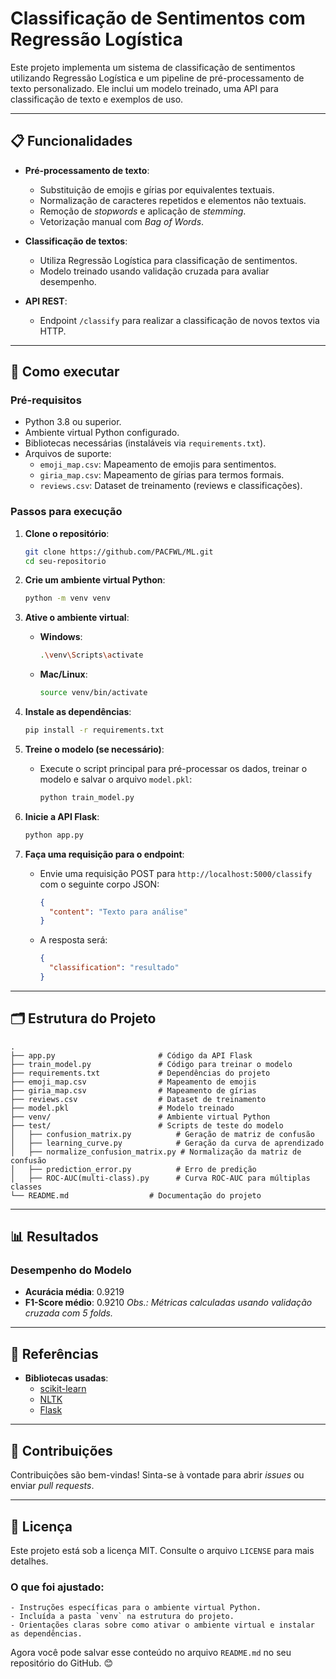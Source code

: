 # **Classificação de Sentimentos com Regressão Logística**

Este projeto implementa um sistema de classificação de sentimentos utilizando Regressão Logística e um pipeline de pré-processamento de texto personalizado. Ele inclui um modelo treinado, uma API para classificação de texto e exemplos de uso.

---

## **📋 Funcionalidades**

- **Pré-processamento de texto**:  
  - Substituição de emojis e gírias por equivalentes textuais.
  - Normalização de caracteres repetidos e elementos não textuais.
  - Remoção de *stopwords* e aplicação de *stemming*.
  - Vetorização manual com *Bag of Words*.

- **Classificação de textos**:
  - Utiliza Regressão Logística para classificação de sentimentos.
  - Modelo treinado usando validação cruzada para avaliar desempenho.

- **API REST**:  
  - Endpoint `/classify` para realizar a classificação de novos textos via HTTP.

---

## **🚀 Como executar**

### **Pré-requisitos**
- Python 3.8 ou superior.
- Ambiente virtual Python configurado.
- Bibliotecas necessárias (instaláveis via `requirements.txt`).
- Arquivos de suporte:  
  - `emoji_map.csv`: Mapeamento de emojis para sentimentos.  
  - `giria_map.csv`: Mapeamento de gírias para termos formais.  
  - `reviews.csv`: Dataset de treinamento (reviews e classificações).

### **Passos para execução**

1. **Clone o repositório**:
   ```bash
   git clone https://github.com/PACFWL/ML.git
   cd seu-repositorio

2. **Crie um ambiente virtual Python**:
   ```bash
   python -m venv venv
   ```

3. **Ative o ambiente virtual**:
   - **Windows**:
     ```bash
     .\venv\Scripts\activate
     ```
   - **Mac/Linux**:
     ```bash
     source venv/bin/activate
     ```

4. **Instale as dependências**:
   ```bash
   pip install -r requirements.txt
   ```

5. **Treine o modelo (se necessário)**:
   - Execute o script principal para pré-processar os dados, treinar o modelo e salvar o arquivo `model.pkl`:
     ```bash
     python train_model.py
     ```

6. **Inicie a API Flask**:
   ```bash
   python app.py
   ```

7. **Faça uma requisição para o endpoint**:
   - Envie uma requisição POST para `http://localhost:5000/classify` com o seguinte corpo JSON:
     ```json
     {
       "content": "Texto para análise"
     }
     ```
   - A resposta será:
     ```json
     {
       "classification": "resultado"
     }
     ```

---

## **🗂 Estrutura do Projeto**

```plaintext
.
├── app.py                       # Código da API Flask
├── train_model.py               # Código para treinar o modelo
├── requirements.txt             # Dependências do projeto
├── emoji_map.csv                # Mapeamento de emojis
├── giria_map.csv                # Mapeamento de gírias
├── reviews.csv                  # Dataset de treinamento
├── model.pkl                    # Modelo treinado
├── venv/                        # Ambiente virtual Python
├── test/                        # Scripts de teste do modelo
│   ├── confusion_matrix.py          # Geração de matriz de confusão
│   ├── learning_curve.py            # Geração da curva de aprendizado
│   ├── normalize_confusion_matrix.py # Normalização da matriz de confusão
│   ├── prediction_error.py          # Erro de predição
│   ├── ROC-AUC(multi-class).py      # Curva ROC-AUC para múltiplas classes
└── README.md                  # Documentação do projeto

```

---

## **📊 Resultados**

### Desempenho do Modelo
- **Acurácia média**: 0.9219  
- **F1-Score médio**: 0.9210 
*Obs.: Métricas calculadas usando validação cruzada com 5 folds.*

---

## **📖 Referências**

- **Bibliotecas usadas**:  
  - [scikit-learn](https://scikit-learn.org)
  - [NLTK](https://www.nltk.org)
  - [Flask](https://flask.palletsprojects.com)

---

## **🤝 Contribuições**

Contribuições são bem-vindas! Sinta-se à vontade para abrir *issues* ou enviar *pull requests*. 

---

## **📝 Licença**

Este projeto está sob a licença MIT. Consulte o arquivo `LICENSE` para mais detalhes.


### O que foi ajustado:

```
- Instruções específicas para o ambiente virtual Python.
- Incluída a pasta `venv` na estrutura do projeto.
- Orientações claras sobre como ativar o ambiente virtual e instalar as dependências.
```
Agora você pode salvar esse conteúdo no arquivo `README.md` no seu repositório do GitHub. 😊











